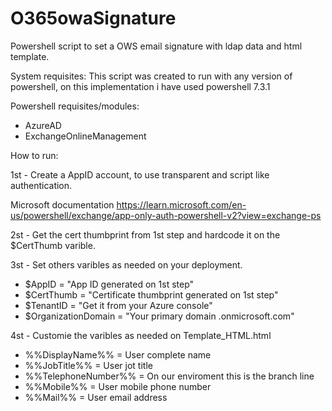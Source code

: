 # O365owaSignature
Powershell script to set a OWS email signature with ldap data and html template.

System requisites:
This script was created to run with any version of powershell, on this implementation i have used powershell 7.3.1

Powershell requisites/modules:
- AzureAD
- ExchangeOnlineManagement

How to run:

1st - Create a AppID account, to use transparent and script like authentication.

Microsoft documentation
https://learn.microsoft.com/en-us/powershell/exchange/app-only-auth-powershell-v2?view=exchange-ps


2st - Get the cert thumbprint from 1st step and hardcode it on the $CertThumb varible.

3st - Set others varibles as needed on your deployment.

- $AppID =              "App ID generated on 1st step"
- $CertThumb =          "Certificate thumbprint generated on 1st step"
- $TenantID =           "Get it from your Azure console"
- $OrganizationDomain = "Your primary domain .onmicrosoft.com"

4st - Customie the varibles as needed on Template_HTML.html

- %%DisplayName%% =     User complete name
- %%JobTitle%% =        User jot title
- %%TelephoneNumber%% = On our enviroment this is the branch line
- %%Mobile%% =          User mobile phone number
- %%Mail%% =            User email address

